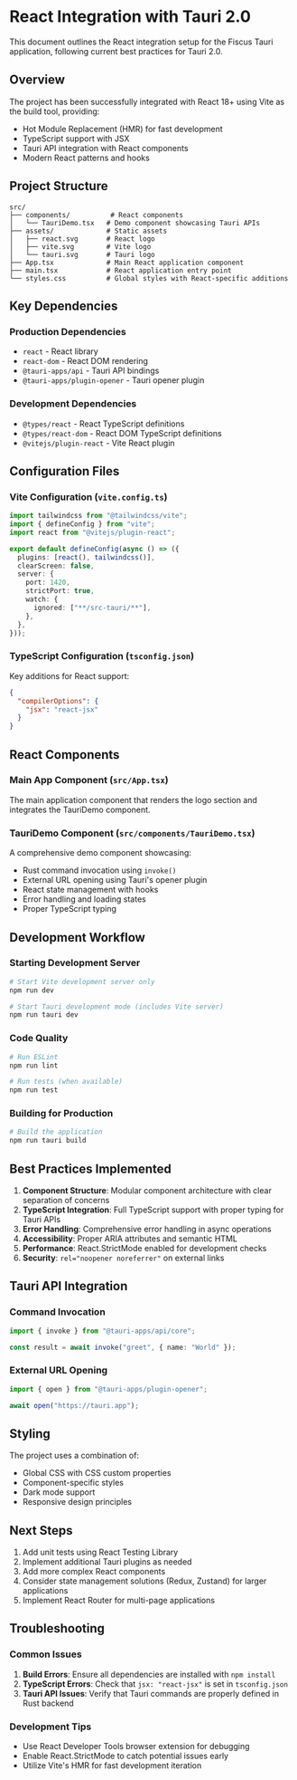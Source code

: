 # React Integration with Tauri 2.0

This document outlines the React integration setup for the Fiscus Tauri application, following current best practices for Tauri 2.0.

## Overview

The project has been successfully integrated with React 18+ using Vite as the build tool, providing:
- Hot Module Replacement (HMR) for fast development
- TypeScript support with JSX
- Tauri API integration with React components
- Modern React patterns and hooks

## Project Structure

```
src/
├── components/          # React components
│   └── TauriDemo.tsx   # Demo component showcasing Tauri APIs
├── assets/             # Static assets
│   ├── react.svg       # React logo
│   ├── vite.svg        # Vite logo
│   └── tauri.svg       # Tauri logo
├── App.tsx             # Main React application component
├── main.tsx            # React application entry point
└── styles.css          # Global styles with React-specific additions
```

## Key Dependencies

### Production Dependencies
- `react` - React library
- `react-dom` - React DOM rendering
- `@tauri-apps/api` - Tauri API bindings
- `@tauri-apps/plugin-opener` - Tauri opener plugin

### Development Dependencies
- `@types/react` - React TypeScript definitions
- `@types/react-dom` - React DOM TypeScript definitions
- `@vitejs/plugin-react` - Vite React plugin

## Configuration Files

### Vite Configuration (`vite.config.ts`)
```typescript
import tailwindcss from "@tailwindcss/vite";
import { defineConfig } from "vite";
import react from "@vitejs/plugin-react";

export default defineConfig(async () => ({
  plugins: [react(), tailwindcss()],
  clearScreen: false,
  server: {
    port: 1420,
    strictPort: true,
    watch: {
      ignored: ["**/src-tauri/**"],
    },
  },
}));
```

### TypeScript Configuration (`tsconfig.json`)
Key additions for React support:
```json
{
  "compilerOptions": {
    "jsx": "react-jsx"
  }
}
```

## React Components

### Main App Component (`src/App.tsx`)
The main application component that renders the logo section and integrates the TauriDemo component.

### TauriDemo Component (`src/components/TauriDemo.tsx`)
A comprehensive demo component showcasing:
- Rust command invocation using `invoke()`
- External URL opening using Tauri's opener plugin
- React state management with hooks
- Error handling and loading states
- Proper TypeScript typing

## Development Workflow

### Starting Development Server
```bash
# Start Vite development server only
npm run dev

# Start Tauri development mode (includes Vite server)
npm run tauri dev
```

### Code Quality
```bash
# Run ESLint
npm run lint

# Run tests (when available)
npm run test
```

### Building for Production
```bash
# Build the application
npm run tauri build
```

## Best Practices Implemented

1. **Component Structure**: Modular component architecture with clear separation of concerns
2. **TypeScript Integration**: Full TypeScript support with proper typing for Tauri APIs
3. **Error Handling**: Comprehensive error handling in async operations
4. **Accessibility**: Proper ARIA attributes and semantic HTML
5. **Performance**: React.StrictMode enabled for development checks
6. **Security**: `rel="noopener noreferrer"` on external links

## Tauri API Integration

### Command Invocation
```typescript
import { invoke } from "@tauri-apps/api/core";

const result = await invoke("greet", { name: "World" });
```

### External URL Opening
```typescript
import { open } from "@tauri-apps/plugin-opener";

await open("https://tauri.app");
```

## Styling

The project uses a combination of:
- Global CSS with CSS custom properties
- Component-specific styles
- Dark mode support
- Responsive design principles

## Next Steps

1. Add unit tests using React Testing Library
2. Implement additional Tauri plugins as needed
3. Add more complex React components
4. Consider state management solutions (Redux, Zustand) for larger applications
5. Implement React Router for multi-page applications

## Troubleshooting

### Common Issues
1. **Build Errors**: Ensure all dependencies are installed with `npm install`
2. **TypeScript Errors**: Check that `jsx: "react-jsx"` is set in `tsconfig.json`
3. **Tauri API Issues**: Verify that Tauri commands are properly defined in Rust backend

### Development Tips
- Use React Developer Tools browser extension for debugging
- Enable React.StrictMode to catch potential issues early
- Utilize Vite's HMR for fast development iteration
